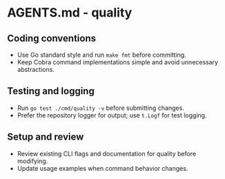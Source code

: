 # AGENTS.md - quality

## Coding conventions

- Use Go standard style and run `make fmt` before committing.
- Keep Cobra command implementations simple and avoid unnecessary abstractions.

## Testing and logging

- Run `go test ./cmd/quality -v` before submitting changes.
- Prefer the repository logger for output; use `t.Logf` for test logging.

## Setup and review

- Review existing CLI flags and documentation for quality before modifying.
- Update usage examples when command behavior changes.
